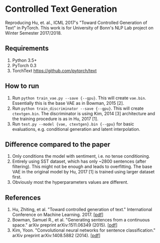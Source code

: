 # Controlled Text Generation
Reproducing Hu, et. al., ICML 2017's "Toward Controlled Generation of Text" in PyTorch.
This work is for University of Bonn's NLP Lab project on Winter Semester 2017/2018.

## Requirements
1. Python 3.5+
2. PyTorch 0.3
3. TorchText <https://github.com/pytorch/text>

## How to run
1. Run `python train_vae.py --save {--gpu}`. This will create `vae.bin`. Essentially this is the base VAE as in Bowman, 2015 [2].
2. Run `python train_discriminator --save {--gpu}`. This will create `ctextgen.bin`. The discriminator is using Kim, 2014 [3] architecture and the training procedure is as in Hu, 2017 [1].
3. Run `test.py --model {vae, ctextgen}.bin {--gpu}` for basic evaluations, e.g. conditional generation and latent interpolation.

## Difference compared to the paper
1. Only conditions the model with sentiment, i.e. no tense conditioning.
2. Entirely using SST dataset, which has only ~2800 sentences (after filtering). This might not be enough and leads to overfitting. The base VAE in the original model by Hu, 2017 [1] is trained using larger dataset first.
3. Obviously most the hyperparameters values are different.

## References
1. Hu, Zhiting, et al. "Toward controlled generation of text." International Conference on Machine Learning. 2017. [[pdf](http://proceedings.mlr.press/v70/hu17e/hu17e.pdf)]
2. Bowman, Samuel R., et al. "Generating sentences from a continuous space." arXiv preprint arXiv:1511.06349 (2015). [[pdf](https://arxiv.org/pdf/1511.06349.pdf?utm_campaign=Revue%20newsletter&utm_medium=Newsletter&utm_source=revue)]
3. Kim, Yoon. "Convolutional neural networks for sentence classification." arXiv preprint arXiv:1408.5882 (2014). [[pdf](https://arxiv.org/pdf/1408.5882)]